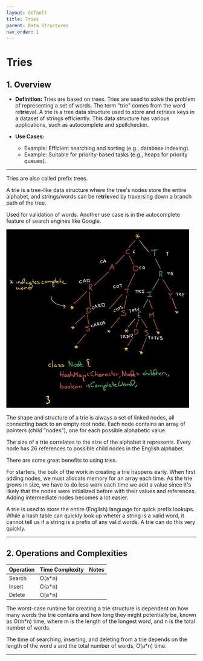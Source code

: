 ```yaml
---
layout: default
title: Tries
parent: Data Structures
nav_order: 1
---
```


# Tries

## **1. Overview**

* **Definition:** Tries are based on trees. Tries are used to solve the problem of representing a set of words. The term "trie" comes from the word re**trie**val. A trie is a tree data structure used to store and retrieve keys in a dataset of strings efficiently. This data structure has various applications, such as autocomplete and spellchecker.
 
* **Use Cases:**
  * Example: Efficient searching and sorting (e.g., database indexing).
  * Example: Suitable for priority-based tasks (e.g., heaps for priority queues).

---

Tries are also called prefix trees.

A trie is a tree-like data structure where the tree's nodes store the entire alphabet, and strings/words can be re**trie**ved by traversing down a branch path of the tree.

Used for validation of words. Another use case is in the autocomplete feature of search engines like Google.

![tries](../../assets/img/tries.png)

The shape and structure of a trie is always a set of linked nodes, all connecting back to an empty root node. Each node contains an array of pointers (child "nodes"), one for each possible alphabetic value.

The size of a trie correlates to the size of the alphabet it represents. Every node has 26 references to possible child nodes in the English alphabet.

<!-- TODO: https://medium.com/basecs/trying-to-understand-tries-3ec6bede0014 - Replicate the exercise given at "Giving trie traversal a try" with another saying and adding a new word. -->

There are some great benefits to using tries.

For starters, the bulk of the work in creating a trie happens early. When first adding nodes, we must allocate memory for an array each time. As the trie grows in size, we have to do less work each time we add a value since it's likely that the nodes were initialized before with their values and references. Adding intermediate nodes becomes a lot easier.

A trie is used to store the entire (English) language for quick prefix lookups. While a hash table can quickly look up wheter a string is a valid word, it cannot tell us if a string is a prefix of any valid words. A trie can do this very quickly.

---

## **2. Operations and Complexities**

| Operation      | Time Complexity | Notes                                      |
|----------------|-----------------|--------------------------------------------|
| Search         | O(a*n)          |  |
| Insert         | O(a*n)          | |
| Delete         | O(a*n)          |                                            |

The worst-case runtime for creating a trie structure is dependent on how many words the trie contains and how long they might potentially be, known as O(m*n) time, where m is the length of the longest word, and n is the total number of words.

The time of searching, inserting, and deleting from a trie depends on the length of the word a and the total number of words, O(a*n) time.

---
